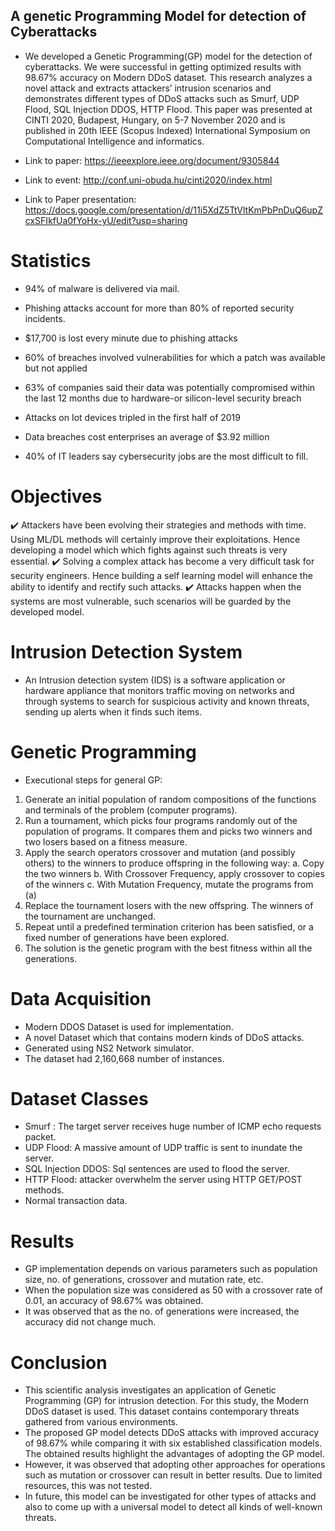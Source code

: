 ## A genetic Programming Model for detection of Cyberattacks

- We developed a Genetic Programming(GP) model for the detection of cyberattacks. We were successful in getting optimized results with 98.67% accuracy on Modern DDoS dataset. This research analyzes a novel attack and extracts attackers’ intrusion scenarios and demonstrates different types of DDoS attacks such as Smurf, UDP Flood, SQL Injection DDOS, HTTP Flood. This paper was presented at CINTI 2020, Budapest, Hungary, on 5-7 November 2020 and is published in 20th IEEE (Scopus Indexed) International Symposium on Computational Intelligence and informatics.

- Link to paper: https://ieeexplore.ieee.org/document/9305844 
- Link to event: http://conf.uni-obuda.hu/cinti2020/index.html
- Link to Paper presentation: https://docs.google.com/presentation/d/11i5XdZ5TtVltKmPbPnDuQ6upZcxSFIkfUa0fYoHx-yU/edit?usp=sharing

# Statistics

- 94% of malware is delivered via mail.

- Phishing attacks account for more than 80% of reported security
incidents.

- $17,700 is lost every minute due to phishing attacks
- 60% of breaches involved vulnerabilities for which a patch was available
but not applied
- 63% of companies said their data was potentially compromised within
the last 12 months due to hardware-or silicon-level security breach
- Attacks on Iot devices tripled in the first half of 2019
- Data breaches cost enterprises an average of $3.92 million
- 40% of IT leaders say cybersecurity jobs are the most difficult to fill.

# Objectives

✔️ Attackers have been evolving their strategies and methods with time. Using ML/DL methods will certainly improve their exploitations. Hence developing a model which which fights against such threats is very essential.
✔️ Solving a complex attack has become a very difficult task for security engineers. Hence building a self learning model will enhance the ability to identify and rectify such attacks.
✔️ Attacks happen when the systems are most vulnerable, such scenarios will be guarded by the developed model.

# Intrusion Detection System

- An Intrusion detection system (IDS) is a software application or hardware appliance that monitors traffic moving on networks and through systems to search for suspicious activity and known threats, sending up alerts when it finds such items.

# Genetic Programming

- Executional steps for general GP:

1. Generate an initial population of random compositions of the functions and terminals of the problem
(computer programs).
2. Run a tournament, which picks four programs randomly out of the population of programs. It compares them and picks two winners and two losers based on a fitness measure.
3. Apply the search operators crossover and mutation (and possibly others) to the winners to produce offspring in the following way:
a. Copy the two winners
b. With Crossover Frequency, apply crossover to copies of the winners c. With Mutation Frequency, mutate the programs from (a)
4. Replace the tournament losers with the new offspring. The winners of the tournament are unchanged.
5. Repeat until a predefined termination criterion has been satisfied, or a fixed number of generations have been explored.
6. The solution is the genetic program with the best fitness within all the generations.

# Data Acquisition

- Modern DDOS Dataset is used for implementation.
- A novel Dataset which that contains modern kinds of DDoS attacks.
- Generated using NS2 Network simulator.
- The dataset had 2,160,668 number of instances.

# Dataset Classes

- Smurf : The target server receives huge number of ICMP echo requests packet.
- UDP Flood: A massive amount of UDP traffic is sent to inundate the server.
- SQL Injection DDOS: Sql sentences are used to flood the server.
- HTTP Flood: attacker overwhelm the server using HTTP GET/POST methods.
- Normal transaction data.

# Results

- GP implementation depends on various parameters such as population size, no. of generations, crossover and mutation rate, etc.
- When the population size was considered as 50 with a crossover rate of 0.01, an accuracy of 98.67% was obtained.
- It was observed that as the no. of generations were increased, the accuracy did not change much.

# Conclusion

- This scientific analysis investigates an application of Genetic Programming (GP) for intrusion detection. For this study, the Modern DDoS dataset is used. This dataset contains contemporary threats gathered from various environments.
- The proposed GP model detects DDoS attacks with improved accuracy of 98.67% while comparing it with six established classification models. The obtained results highlight the advantages of adopting the GP model.
- However, it was observed that adopting other approaches for operations such as mutation or crossover can result in better results. Due to limited resources, this was not tested.
- In future, this model can be investigated for other types of attacks and also to come up with a universal model to detect all kinds of well-known threats.